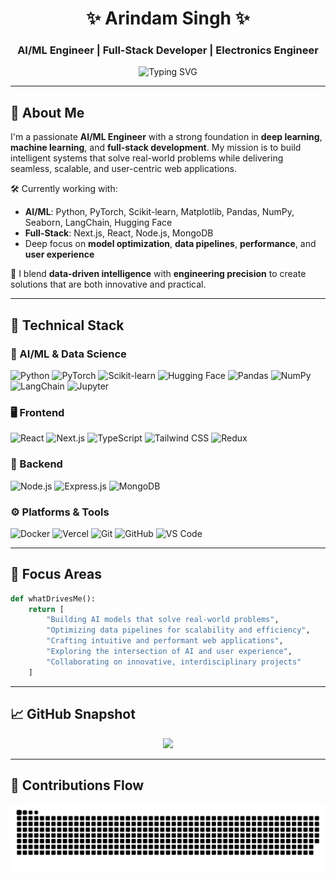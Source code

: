 <h1 align="center">✨ Arindam Singh ✨</h1>
<h3 align="center">AI/ML Engineer | Full-Stack Developer | Electronics Engineer</h3>

<p align="center">
  <img src="https://readme-typing-svg.herokuapp.com?font=Fira%20Code&size=24&pause=1000&color=38C2FF&center=true&vCenter=true&width=700&lines=AI%2FML%20Developer%20%7C%20Deep%20Learning%20%7C%20Python%20Dev;Crafting%20Intelligent%2C%20User-centric%20Solutions;Code%20that%20Learns;Systems%20that%20Scale;Experiences%20that%20Delight" alt="Typing SVG" />
</p>

---

## 🌟 About Me

I'm a passionate **AI/ML Engineer** with a strong foundation in **deep learning**, **machine learning**, and **full-stack development**. My mission is to build intelligent systems that solve real-world problems while delivering seamless, scalable, and user-centric web applications.  

🛠 Currently working with:  
- **AI/ML**: Python, PyTorch, Scikit-learn, Matplotlib, Pandas, NumPy, Seaborn, LangChain, Hugging Face  
- **Full-Stack**: Next.js, React, Node.js, MongoDB  
- Deep focus on **model optimization**, **data pipelines**, **performance**, and **user experience**

🎯 I blend **data-driven intelligence** with **engineering precision** to create solutions that are both innovative and practical.

---

## 🧠 Technical Stack

### 🤖 AI/ML & Data Science  
![Python](https://img.shields.io/badge/Python-3776AB?style=flat-square&logo=python&logoColor=white)
![PyTorch](https://img.shields.io/badge/PyTorch-EE4C2C?style=flat-square&logo=pytorch&logoColor=white)
![Scikit-learn](https://img.shields.io/badge/Scikit--learn-F7931E?style=flat-square&logo=scikit-learn&logoColor=white)
![Hugging Face](https://img.shields.io/badge/Hugging_Face-FFD21E?style=flat-square&logo=huggingface&logoColor=black)
![Pandas](https://img.shields.io/badge/Pandas-150458?style=flat-square&logo=pandas&logoColor=white)
![NumPy](https://img.shields.io/badge/NumPy-013243?style=flat-square&logo=numpy&logoColor=white)
![LangChain](https://img.shields.io/badge/LangChain-000000?style=flat-square&logo=langchain&logoColor=white)
![Jupyter](https://img.shields.io/badge/Jupyter-F37626?style=flat-square&logo=jupyter&logoColor=white)

### 🖥️ Frontend  
![React](https://img.shields.io/badge/React-61DAFB?style=flat-square&logo=react&logoColor=black)
![Next.js](https://img.shields.io/badge/Next.js-000000?style=flat-square&logo=nextdotjs&logoColor=white)
![TypeScript](https://img.shields.io/badge/TypeScript-007ACC?style=flat-square&logo=typescript&logoColor=white)
![Tailwind CSS](https://img.shields.io/badge/Tailwind-38B2AC?style=flat-square&logo=tailwindcss&logoColor=white)
![Redux](https://img.shields.io/badge/Redux-764ABC?style=flat-square&logo=redux&logoColor=white)

### 🧠 Backend  
![Node.js](https://img.shields.io/badge/Node.js-339933?style=flat-square&logo=node.js&logoColor=white)
![Express.js](https://img.shields.io/badge/Express.js-000000?style=flat-square&logo=express&logoColor=white)
![MongoDB](https://img.shields.io/badge/MongoDB-47A248?style=flat-square&logo=mongodb&logoColor=white)

### ⚙️ Platforms & Tools  
![Docker](https://img.shields.io/badge/Docker-2496ED?style=flat-square&logo=docker&logoColor=white)
![Vercel](https://img.shields.io/badge/Vercel-000000?style=flat-square&logo=vercel&logoColor=white)
![Git](https://img.shields.io/badge/Git-F05032?style=flat-square&logo=git&logoColor=white)
![GitHub](https://img.shields.io/badge/GitHub-181717?style=flat-square&logo=github&logoColor=white)
![VS Code](https://img.shields.io/badge/VS_Code-007ACC?style=flat-square&logo=visualstudiocode&logoColor=white)

---

## 📌 Focus Areas

```python
def whatDrivesMe():
    return [
        "Building AI models that solve real-world problems",
        "Optimizing data pipelines for scalability and efficiency",
        "Crafting intuitive and performant web applications",
        "Exploring the intersection of AI and user experience",
        "Collaborating on innovative, interdisciplinary projects"
    ]
```

---

## 📈 GitHub Snapshot

<p align="center">
  <img src="https://github-readme-stats.vercel.app/api/top-langs/?username=SinghArindam&layout=compact&theme=tokyonight&hide_border=true" height="180em"/>
</p>

---

## 🐍 Contributions Flow

<p align="center">
  <img src="https://github.com/1999AZZAR/1999AZZAR/blob/readme/resources/grid-snake.svg" />
</p>
